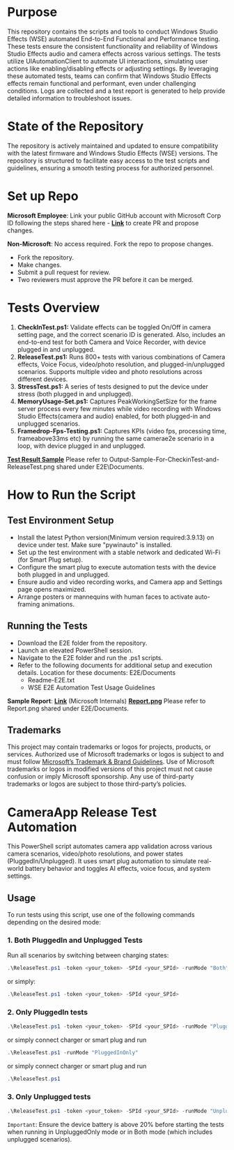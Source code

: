 Purpose
=======
This repository contains the scripts and tools to conduct Windows Studio Effects (WSE) automated End-to-End Functional and Performance testing. These tests ensure the consistent functionality and reliability of Windows Studio Effects audio and camera effects across various settings.
The tests utilize UIAutomationClient to automate UI interactions, simulating user actions like enabling/disabling effects or adjusting settings. By leveraging these automated tests, teams can confirm that Windows Studio Effects effects remain functional and performant, even under challenging conditions.
Logs are collected and a test report is generated to help provide detailed information to troubleshoot issues.

State of the Repository
=======================
The repository is actively maintained and updated to ensure compatibility with the latest firmware and Windows Studio Effects (WSE) versions. The repository is structured to facilitate easy access to the test scripts and guidelines, ensuring a smooth testing process for authorized personnel.

Set up Repo
=============
**Microsoft Employee**: Link your public GitHub account with Microsoft Corp ID following the steps shared here - **[Link](https://microsoft.sharepoint.com/:w:/r/teams/958_TOR/Shared%20Documents/Validation%20documents/SetupRepo.docx?d=w1768ccca7ad948a2b643c582ed018f69&csf=1&web=1&e=SLJekE)** to create PR and propose changes. 

**Non-Microsoft**: No access required. Fork the repo to propose changes.
* Fork the repository. 
* Make changes.
* Submit a pull request for review.
*  Two reviewers must approve the PR before it can be merged.

Tests Overview
==============

1.    **CheckInTest.ps1:** Validate effects can be toggled On/Off in camera setting page, and the correct scenario ID is generated. Also, includes an end-to-end test for both Camera and Voice Recorder, with device plugged in and unplugged. 
2. **ReleaseTest.ps1:** Runs 800+ tests with various combinations of Camera effects, Voice Focus, video/photo resolution, and plugged-in/unplugged scenarios. Supports multiple video and photo resolutions across different devices. 
3. **StressTest.ps1:** A series of tests designed to put the device under stress (both plugged in and unplugged).
4. **MemoryUsage-Set.ps1:** Captures PeakWorkingSetSize for the frame server process every few minutes while video recording with Windows Studio Effects(camera and audio) enabled, for both plugged-in and unplugged scenarios.
5. **Framedrop-Fps-Testing.ps1:** Captures KPIs (video fps, processing time, frameabove33ms etc) by running the same camerae2e scenario in a loop, with device plugged in and unplugged.

**[Test Result Sample](https://github.com/microsoft/WSEAutomationTests/blob/main/E2E/Documents/Output-Sample-For-CheckinTest-and-ReleaseTest.png)** Please refer to Output-Sample-For-CheckinTest-and-ReleaseTest.png shared under E2E\Documents.

How to Run the Script
=====================
Test Environment Setup
----------------------
* Install the latest Python version(Minimum version required:3.9.13) on device under test. Make sure "pywinauto" is installed.
* Set up the test environment with a stable network and dedicated Wi-Fi (for Smart Plug setup).
* Configure the smart plug to execute automation tests with the device both plugged in and unplugged.
* Ensure audio and video recording works, and Camera app and Settings page opens maximized.
* Arrange posters or mannequins with human faces to activate auto-framing animations.

Running the Tests
-----------------
* Download the E2E folder from the repository.
* Launch an elevated PowerShell session.
* Navigate to the E2E folder and run the .ps1 scripts.
* Refer to the following documents for additional setup and execution details. Location for these documents: E2E/Documents 
    - Readme-E2E.txt
    - WSE E2E Automation Test Usage Guidelines

**Sample Report**:  **[Link](https://microsoft-my.sharepoint.com/:x:/p/jdugar/ET2SO8WbD19IgubwEp91xXEBuSB6_6gEC5blyvZqzvahFA?e=FIAXIs)** (Microsoft Internals)
**[Report.png](https://github.com/microsoft/WSEAutomationTests/blob/main/E2E/Documents/Report.png)** Please refer to Report.png shared under E2E/Documents.



Trademarks
-----
This project may contain trademarks or logos for projects, products, or services. Authorized use of Microsoft trademarks or logos is subject to and must follow [Microsoft’s Trademark & Brand Guidelines](https://www.microsoft.com/en-us/legal/intellectualproperty/trademarks?oneroute=true). Use of Microsoft trademarks or logos in modified versions of this project must not cause confusion or imply Microsoft sponsorship. Any use of third-party trademarks or logos are subject to those third-party’s policies.


# CameraApp Release Test Automation
This PowerShell script automates camera app validation across various camera scenarios, video/photo resolutions, and power states (PluggedIn/Unplugged). It uses smart plug automation to simulate real-world battery behavior and toggles AI effects, voice focus, and system settings.
## Usage
To run tests using this script, use one of the following commands depending on the desired mode:
### 1. Both PluggedIn and Unplugged Tests
Run all scenarios by switching between charging states:
```powershell
.\ReleaseTest.ps1 -token <your_token> -SPId <your_SPId> -runMode "Both"
```
or simply:
```powershell
.\ReleaseTest.ps1 -token <your_token> -SPId <your_SPId>
```
### 2. Only PluggedIn tests
```powershell
.\ReleaseTest.ps1 -token <your_token> -SPId <your_SPId> -runMode "PluggedInOnly"
```
or simply connect charger or smart plug and run
```powershell
.\ReleaseTest.ps1 -runMode "PluggedInOnly"
```
or simply connect charger or smart plug and run
```powershell
.\ReleaseTest.ps1 
```
### 3. Only Unplugged tests
```powershell
.\ReleaseTest.ps1 -token <your_token> -SPId <your_SPId> -runMode "UnpluggedOnly"
```
`Important`: Ensure the device battery is above 20% before starting the tests when running in UnpluggedOnly mode or in Both mode (which includes unplugged scenarios).
